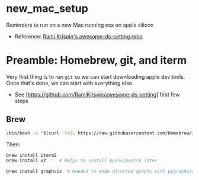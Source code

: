 # new_mac_setup
Reminders to run on a new Mac running osx on apple silicon

* Reference: [Rami Krispin's awesome-ds-setting repo](https://github.com/RamiKrispin/awesome-ds-setting)

# Preamble: Homebrew, git, and iterm

Very first thing is to run `git` so we can start downloading apple dev tools. Once that's done, we can start with everything else.

* See [https://github.com/RamiKrispin/awesome-ds-setting] first few steps

## Brew

```bash
/bin/bash -c "$(curl -fsSL https://raw.githubusercontent.com/Homebrew/install/HEAD/install.sh)"
```

Then: 
```bash
brew install iterm2
brew install xz     # Helps to install pyenv/poetry later

brew install graphviz  # Needed to make directed graphs with pygraphviz
```
